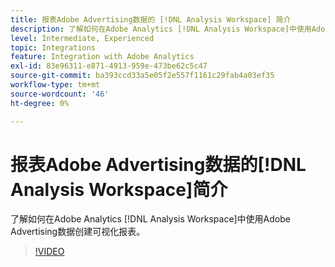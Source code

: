 ```yaml
---
title: 报表Adobe Advertising数据的 [!DNL Analysis Workspace] 简介
description: 了解如何在Adobe Analytics [!DNL Analysis Workspace]中使用Adobe Advertising数据创建可视化报表。
level: Intermediate, Experienced
topic: Integrations
feature: Integration with Adobe Analytics
exl-id: 83e96311-e871-4913-959e-473be62c5c47
source-git-commit: ba393ccd33a5e05f2e557f1161c29fab4a03ef35
workflow-type: tm+mt
source-wordcount: '46'
ht-degree: 0%

---
```


# 报表Adobe Advertising数据的[!DNL Analysis Workspace]简介

了解如何在Adobe Analytics [!DNL Analysis Workspace]中使用Adobe Advertising数据创建可视化报表。

>[!VIDEO](https://video.tv.adobe.com/v/33492)
